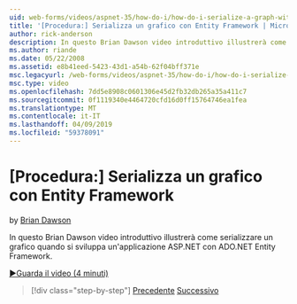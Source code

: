 ```yaml
---
uid: web-forms/videos/aspnet-35/how-do-i/how-do-i-serialize-a-graph-with-the-entity-framework
title: '[Procedura:] Serializza un grafico con Entity Framework | Microsoft Docs'
author: rick-anderson
description: In questo Brian Dawson video introduttivo illustrerà come serializzare un grafico quando si sviluppa un'applicazione ASP.NET con ADO.NET Entity Framework.
ms.author: riande
ms.date: 05/22/2008
ms.assetid: e8b41eed-5423-43d1-a54b-62f04bff371e
msc.legacyurl: /web-forms/videos/aspnet-35/how-do-i/how-do-i-serialize-a-graph-with-the-entity-framework
msc.type: video
ms.openlocfilehash: 7dd5e8908c0601306e45d2fb32db265a35a411c7
ms.sourcegitcommit: 0f1119340e4464720cfd16d0ff15764746ea1fea
ms.translationtype: MT
ms.contentlocale: it-IT
ms.lasthandoff: 04/09/2019
ms.locfileid: "59378091"
---
```

# <a name="how-do-i-serialize-a-graph-with-the-entity-framework"></a>[Procedura:] Serializza un grafico con Entity Framework

by [Brian Dawson](https://twitter.com/briandawson)

In questo Brian Dawson video introduttivo illustrerà come serializzare un grafico quando si sviluppa un'applicazione ASP.NET con ADO.NET Entity Framework.

[&#9654;Guarda il video (4 minuti)](https://channel9.msdn.com/Blogs/ASP-NET-Site-Videos/how-do-i-serialize-a-graph-with-the-entity-framework)

> [!div class="step-by-step"]
> [Precedente](how-do-i-use-the-new-entity-data-source.md)
> [Successivo](how-do-i-use-msbuild-to-automate-the-aspnet-compiler-and-merge-utilities.md)
